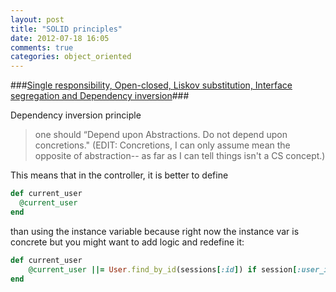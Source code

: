 ```yaml
---
layout: post
title: "SOLID principles"
date: 2012-07-18 16:05
comments: true
categories: object_oriented
---
```


###[Single responsibility, Open-closed, Liskov substitution, Interface segregation and Dependency inversion](http://en.wikipedia.org/wiki/SOLID_%28object-oriented_design%29)###

Dependency inversion principle
>one should “Depend upon Abstractions. Do not depend upon concretions." (EDIT: Concretions, I can only assume mean the opposite of abstraction-- as far as I can tell things isn't a CS concept.) 

This means that in the controller, it is better to define
```ruby
def current_user
  @current_user
end
```
than using the instance variable because right now the instance var is concrete but you might want to add logic and redefine it:
```ruby E.G.
def current_user
    @current_user ||= User.find_by_id(sessions[:id]) if session[:user_id] 
end
```